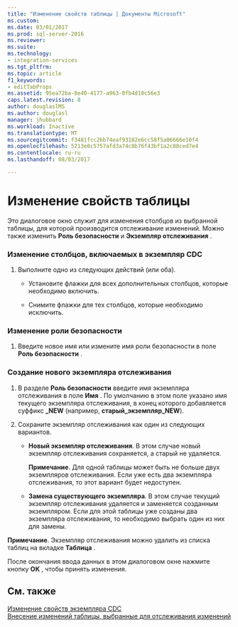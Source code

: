```yaml
---
title: "Изменение свойств таблицы | Документы Microsoft"
ms.custom: 
ms.date: 03/01/2017
ms.prod: sql-server-2016
ms.reviewer: 
ms.suite: 
ms.technology:
- integration-services
ms.tgt_pltfrm: 
ms.topic: article
f1_keywords:
- editTabProps
ms.assetid: 95ea72ba-8e40-4177-a963-0fb4d10c56e3
caps.latest.revision: 8
author: douglaslMS
ms.author: douglasl
manager: jhubbard
ms.workload: Inactive
ms.translationtype: MT
ms.sourcegitcommit: f3481fcc2bb74eaf93182e6cc58f5a06666e10f4
ms.openlocfilehash: 5213e0c5757afd3a74c8b76f43bf1a2c88ced7e4
ms.contentlocale: ru-ru
ms.lasthandoff: 08/03/2017

---
```

# <a name="edit-the-table-properties"></a>Изменение свойств таблицы
  Это диалоговое окно служит для изменения столбцов из выбранной таблицы, для которой производится отслеживание изменений. Можно также изменить **Роль безопасности** и **Экземпляр отслеживания** .  
  
### <a name="to-edit-the-columns-to-include-in-the-cdc-instance"></a>Изменение столбцов, включаемых в экземпляр CDC  
  
1.  Выполните одно из следующих действий (или оба).  
  
    -   Установите флажки для всех дополнительных столбцов, которые необходимо включить.  
  
    -   Снимите флажки для тех столбцов, которые необходимо исключить.  
  
### <a name="to-edit-the-security-role"></a>Изменение роли безопасности  
  
1.  Введите новое имя или измените имя роли безопасности в поле **Роль безопасности** .  
  
### <a name="to-create-a-new-capture-instance"></a>Создание нового экземпляра отслеживания  
  
1.  В разделе **Роль безопасности** введите имя экземпляра отслеживания в поле **Имя** . По умолчанию в этом поле указано имя текущего экземпляра отслеживания, в конец которого добавляется суффикс **_NEW** (например, **старый_экземпляр_NEW**).  
  
2.  Сохраните экземпляр отслеживания как один из следующих вариантов.  
  
    -   **Новый экземпляр отслеживания**. В этом случае новый экземпляр отслеживания сохраняется, а старый не удаляется.  
  
         **Примечание**. Для одной таблицы может быть не больше двух экземпляров отслеживания. Если уже есть два экземпляра отслеживания, то этот вариант будет недоступен.  
  
    -   **Замена существующего экземпляра**. В этом случае текущий экземпляр отслеживания удаляется и заменяется созданным экземпляром. Если для этой таблицы уже созданы два экземпляра отслеживания, то необходимо выбрать один из них для замены.  
  
 **Примечание**. Экземпляр отслеживания можно удалить из списка таблиц на вкладке **Таблица** .  
  
 После окончания ввода данных в этом диалоговом окне нажмите кнопку **ОК** , чтобы принять изменения.  
  
## <a name="see-also"></a>См. также  
 [Изменение свойств экземпляра CDC](../../integration-services/change-data-capture/how-to-edit-the-cdc-instance-properties.md)   
 [Внесение изменений таблицы, выбранные для отслеживания изменений](../../integration-services/change-data-capture/make-changes-to-the-tables-selected-for-capturing-changes.md)  
  
  

